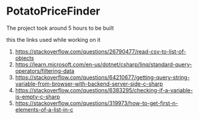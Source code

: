 # PotatoPriceFinder

The project took around 5 hours to be built 

this the links used while working on it 

1. https://stackoverflow.com/questions/26790477/read-csv-to-list-of-objects
2. https://learn.microsoft.com/en-us/dotnet/csharp/linq/standard-query-operators/filtering-data
1. https://stackoverflow.com/questions/64210677/getting-query-string-variable-from-browser-with-backend-server-side-c-sharp
1. https://stackoverflow.com/questions/6383295/checking-if-a-variable-is-empty-c-sharp
1. https://stackoverflow.com/questions/319973/how-to-get-first-n-elements-of-a-list-in-c
